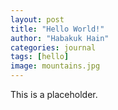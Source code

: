 ```yaml
---
layout: post
title: "Hello World!"
author: "Habakuk Hain"
categories: journal
tags: [hello]
image: mountains.jpg
---
```



This is a placeholder.

